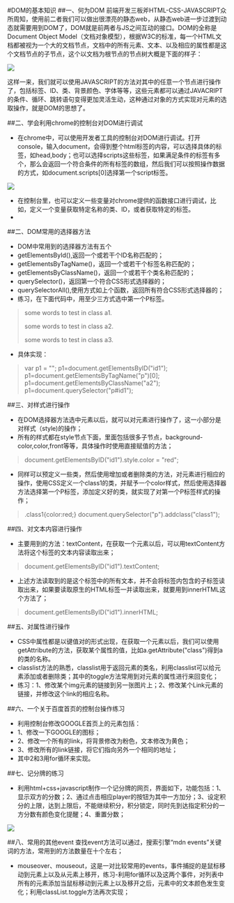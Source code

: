 #DOM的基本知识
##一、何为DOM
前端开发三板斧HTML-CSS-JAVASCRIPT众所周知，使用前二者我们可以做出很漂亮的静态web，从静态web进一步过渡到动态就需要用到DOM了，DOM就是前两者与JS之间互动的接口。DOM的全称是Document Object Model（文档对象模型），根据W3C的标准，每一个HTML文档都被视为一个大的文档节点，文档中的所有元素、文本、以及相应的属性都是这个文档节点的子节点，这个以文档为根节点的节点树大概是下面的样子：

![](https://i.imgur.com/TEWrcJ2.gif)

这样一来，我们就可以使用JAVASCRIPT的方法对其中的任意一个节点进行操作了，包括标签、ID、类、背景颜色、字体等等，这些元素都可以通过JAVACRIPT的条件、循环、跳转语句变得更加灵活生动，这种通过对象的方式实现对元素的选取操作，就是DOM的思想了。

##二、学会利用chrome的控制台对DOM进行调试
- 在chrome中，可以使用开发者工具的控制台对DOM进行调试。打开console，输入document，会得到整个html标签的内容，可以选择具体的标签，如head,body；也可以选择scripts这些标签，如果满足条件的标签有多个，那么会返回一个符合条件的所有标签的数组，然后我们可以按照操作数据的方式，如document.scripts[0]选择第一个script标签。


![](https://i.imgur.com/8Ro5VpK.jpg)

- 在控制台里，也可以定义一些变量对chrome提供的函数接口进行调试，比如，定义一个变量获取特定名称的类、ID，或者获取特定的标签。
- 
##二、DOM常用的选择器方法
- DOM中常用到的选择器方法有五个
- getElementsById(),返回一个或若干个ID名称匹配的；
- getElementsByTagName()，返回一个或若干个标签名称匹配的；
- getElementsByClassName()，返回一个或若干个类名称匹配的；
- querySelector()，返回第一个符合CSS形式选择器的；
- querySelectorAll(),使用方式如上个函数，返回所有符合CSS形式选择器的；
- 练习，在下面代码中，用至少三方式选中第一个P标签。
><p class="a1" id="id1">some words to test in class a1.</p>
><p class="a2">some words to test in class a2.</p>
><p class="a3">some words to test in class a3.</p>

- 具体实现：
>var p1 = "";
>p1=document.getElementsByID("id1");
>p1=document.getElementsByTagName("p")[0];
>p1=document.getElementsByClassName("a2");
>p1=document.querySelector("p#id1");

##三、对样式进行操作
- 在DOM选择器方法选中元素以后，就可以对元素进行操作了，这一小部分是对样式（style)的操作；
- 所有的样式都在style节点下面，里面包括很多子节点，background-color,color,front等等，具体操作时使用直接赋值的方法；
>document.getElementsByID("id1").style.color = "red";

- 同样可以预定义一些类，然后使用增加或者删除类的方法，对元素进行相应的操作，使用CSS定义一个class1的类，并赋予一个color样式，然后使用选择器方法选择第一个P标签，添加定义好的类，就实现了对第一个P标签样式的操作；
>.class1{color:red;}
>document.querySelector("p").addclass("class1");

##四、对文本内容进行操作
- 主要用到的方法：textContent，在获取一个元素以后，可以用textContent方法将这个标签的文本内容读取出来；
>document.getElementsByID("id1").textContent;

- 上述方法读取到的是这个标签中的所有文本，并不会将标签内包含的子标签读取出来，如果要读取原生的HTML标签一并读取出来，就要用到innerHTML这个方法了；
>document.getElementsByID("id1").innerHTML;

##五、对属性进行操作
- CSS中属性都是以键值对的形式出现，在获取一个元素以后，我们可以使用getAttribute的方法，获取某个属性的值，比如a.getAttribute("class")得到a的类的名称。 
- classlist方法的熟悉，classlist用于返回元素的类名，利用classlist可以给元素添加或者删除类；其中的toggle方法常用到对元素的属性进行来回变化；
- 练习：1、修改某个img元素的链接到另一张图片上；2、修改某个Link元素的链接，并修改这个link的相应名称。

##六、一个关于百度首页的控制台操作练习
- 利用控制台修改GOOGLE首页上的元素包括：
- 1、修改一下GOOGLE的图标；
- 2、修改一个所有的link，将背景修改为粉色，文本修改为黄色；
- 3、修改所有的link链接，将它们指向另外一个相同的地址；
- 其中2和3用for循环来实现。

##七、记分牌的练习
- 利用html+css+javascript制作一个记分牌的网页，界面如下，功能包括：1、显示双方的分数；2、通过点击相应player的按钮为其中一方加分；3、设定积分的上限，达到上限后，不能继续积分，积分锁定，同时先到达指定积分的一方分数有颜色变化提醒；4、重置分数；

![](https://i.imgur.com/Ch7X69A.jpg)

##八、常用的其他event
查找event方法可以通过，搜索引擎“mdn events”关键词的方法，常用到的方法数量在十个左右；

- mouseover、mouseout，这是一对比较常用的events，事件捕捉的是鼠标移动到元素上以及从元素上移开，练习-利用for循环以及这两个事件，对列表中所有的元素添加当鼠标移动到元素上以及移开之后，元素中的文本颜色发生变化；利用classList.toggle方法再次实现；